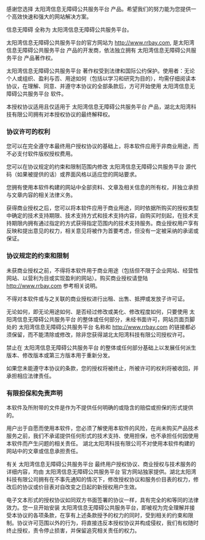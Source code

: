 感谢您选择 太阳湾信息无障碍公共服务平台 产品。希望我们的努力能为您提供一个高效快速和强大的网站解决方案。

信息无障碍 全称为 太阳湾信息无障碍公共服务平台。

太阳湾信息无障碍公共服务平台的官方网站为 http://www.rrbay.com, 是太阳湾信息无障碍公共服务平台 产品的开发商，依法独立拥有 太阳湾信息无障碍公共服务平台 产品著作权。

太阳湾信息无障碍公共服务平台 著作权受到法律和国际公约保护。使用者：无论个人或组织、盈利与否、用途如何（包括以学习和研究为目的），均需仔细阅读本协议，在理解、同意、并遵守本协议的全部条款后，方可开始使用 太阳湾信息无障碍公共服务平台 软件。

本授权协议适用且仅适用于 太阳湾信息无障碍公共服务平台 产品，湖北太阳湾科技有限公司拥有对本授权协议的最终解释权。

### 协议许可的权利

您可以在完全遵守本最终用户授权协议的基础上，将本软件应用于非商业用途，而不必支付软件版权授权费用。

您可以在协议规定的约束和限制范围内修改 太阳湾信息无障碍公共服务平台 源代码（如果被提供的话）或界面风格以适应您的网站要求。

您拥有使用本软件构建的网站中全部资料、文章及相关信息的所有权，并独立承担与文章内容的相关法律义务。

获得商业授权之后，您可以将本软件应用于商业用途，同时依据所购买的授权类型中确定的技术支持期限、技术支持方式和技术支持内容，自购买时刻起，在技术支持期限内拥有通过指定的方式获得指定范围内的技术支持服务。商业授权用户享有反映和提出意见的权力，相关意见将被作为首要考虑，但没有一定被采纳的承诺或保证。

### 协议规定的约束和限制

未获商业授权之前，不得将本软件用于商业用途（包括但不限于企业网站、经营性网站、以营利为目或实现盈利的网站）。购买商业授权请登陆 http://www.rrbay.com 参考相关说明。

不得对本软件或与之关联的商业授权进行出租、出售、抵押或发放子许可证。

无论如何，即无论用途如何、是否经过修改或美化、修改程度如何，只要使用 太阳湾信息无障碍公共服务平台 的整体或任何部分，未经书面许可，网站页面页脚处的 太阳湾信息无障碍公共服务平台 名称和 http://www.rrbay.com 的链接都必须保留，而不能清除或修改，除非您获得湖北太阳湾科技有限公司授权许可。

禁止在 太阳湾信息无障碍公共服务平台 的整体或任何部分基础上以发展任何派生版本、修改版本或第三方版本用于重新分发。

如果您未能遵守本协议的条款，您的授权将被终止，所被许可的权利将被收回，并承担相应法律责任。

### 有限担保和免责声明

本软件及所附带的文件是作为不提供任何明确的或隐含的赔偿或担保的形式提供的。

用户出于自愿而使用本软件，您必须了解使用本软件的风险，在尚未购买产品技术服务之前，我们不承诺提供任何形式的技术支持、使用担保，也不承担任何因使用本软件而产生问题的相关责任。
湖北太阳湾科技有限公司不对使用本软件构建的网站中的文章或信息承担责任。

有关 太阳湾信息无障碍公共服务平台 最终用户授权协议、商业授权与技术服务的详细内容，均由 太阳湾信息无障碍公共服务平台 官方网站独家提供。湖北太阳湾科技有限公司拥有在不事先通知的情况下，修改授权协议和服务价目表的权力，修改后的协议或价目表对自改变之日起的新授权用户生效。

电子文本形式的授权协议如同双方书面签署的协议一样，具有完全的和等同的法律效力。您一旦开始安装 太阳湾信息无障碍公共服务平台，即被视为完全理解并接受本协议的各项条款，在享有上述条款授予的权力的同时，受到相关的约束和限制。协议许可范围以外的行为，将直接违反本授权协议并构成侵权，我们有权随时终止授权，责令停止损害，并保留追究相关责任的权力。
      
